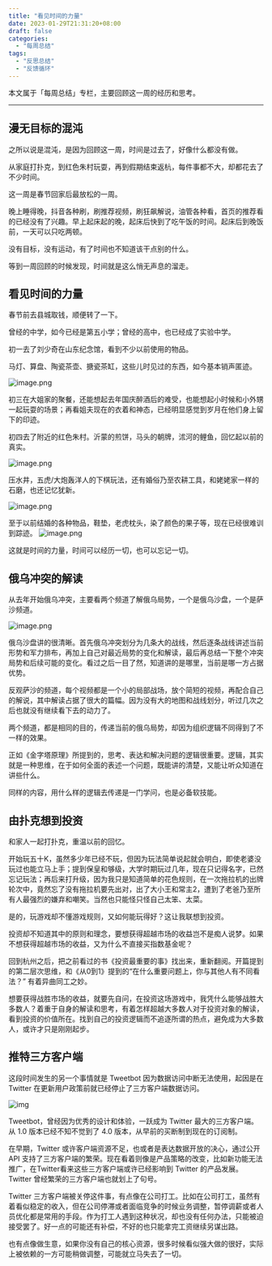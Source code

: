 ```yaml
---
title: "看见时间的力量"
date: 2023-01-29T21:31:20+08:00
draft: false
categories:
  - "每周总结"
tags:
  - "反思总结"
  - "反馈循环"
---
```


本文属于「每周总结」专栏，主要回顾这一周的经历和思考。

---

## 漫无目标的混沌

之所以说是混沌，是因为回顾这一周，时间是过去了，好像什么都没有做。 

从家庭打扑克，到红色朱村玩耍，再到假期结束返杭，每件事都不大，却都花去了不少时间。 

这一周是春节回家后最放松的一周。 

晚上睡得晚，抖音各种刷，刷推荐视频，刷狂飙解说，油管各种看，首页的推荐看的已经没有了兴趣。早上起床起的晚，起床后快到了吃午饭的时间。起床后到晚饭前，一天可以只吃两顿。 

没有目标，没有运动，有了时间也不知道该干点别的什么。

 等到一周回顾的时候发现，时间就是这么悄无声息的溜走。



## 看见时间的力量

春节前去县城取钱，顺便转了一下。

曾经的中学，如今已经是第五小学；曾经的高中，也已经成了实验中学。 

初一去了刘少奇在山东纪念馆，看到不少以前使用的物品。

马灯、算盘、陶瓷茶壶、搪瓷茶缸，这些儿时见过的东西，如今基本销声匿迹。

![image.png](https://cdn.nlark.com/yuque/0/2023/png/177619/1675040999954-2e26ddae-bc22-40a8-96f4-170a1e9f80f7.png#averageHue=%23918b82&clientId=ue0b6971f-5454-4&crop=0&crop=0&crop=1&crop=1&from=paste&height=407&id=u974e5fa5&margin=%5Bobject%20Object%5D&name=image.png&originHeight=814&originWidth=2368&originalType=binary&ratio=1&rotation=0&showTitle=false&size=3314050&status=done&style=none&taskId=ud6d9bbcb-29ce-45d3-a333-1e39dd61e0a&title=&width=1184) 

初三在大姐家的聚餐，还能想起去年国庆醉酒后的难受，也能想起小时候和小外甥一起玩耍的场景；再看姐夫现在的衣着和神态，已经明显感觉到岁月在他们身上留下的印迹。

初四去了附近的红色朱村。沂蒙的煎饼，马头的朝牌，沭河的鲤鱼，回忆起以前的真实。

![image.png](https://cdn.nlark.com/yuque/0/2023/png/177619/1675040875645-e91e1a77-f2fd-441d-a152-6d70a72da8de.png#averageHue=%23756652&clientId=ue0b6971f-5454-4&crop=0&crop=0&crop=1&crop=1&from=paste&height=335&id=uee447867&margin=%5Bobject%20Object%5D&name=image.png&originHeight=670&originWidth=2582&originalType=binary&ratio=1&rotation=0&showTitle=false&size=3252641&status=done&style=none&taskId=u19b6b276-81d5-49ed-b1a1-76402dc68e7&title=&width=1291)

压水井，五虎/大炮轰洋人的下棋玩法，还有婚俗乃至农耕工具，和姥姥家一样的石磨，也还记忆犹新。

![image.png](https://cdn.nlark.com/yuque/0/2023/png/177619/1675040345122-19797fc3-27a0-4545-91b1-196864dd7539.png#averageHue=%239a998b&clientId=ue0b6971f-5454-4&crop=0&crop=0&crop=1&crop=1&from=paste&height=596&id=uf7612186&margin=%5Bobject%20Object%5D&name=image.png&originHeight=1192&originWidth=1766&originalType=binary&ratio=1&rotation=0&showTitle=false&size=4043670&status=done&style=none&taskId=u710d49ef-91e8-43be-9c2c-0e3a028f16a&title=&width=883)

至于以前结婚的各种物品，鞋垫，老虎枕头，染了颜色的果子等，现在已经很难训到踪迹。
![image.png](https://cdn.nlark.com/yuque/0/2023/png/177619/1675040292772-39193b83-80aa-4d1b-a165-acd8b90e8b47.png#averageHue=%237da19a&clientId=ue0b6971f-5454-4&crop=0&crop=0&crop=1&crop=1&from=paste&height=450&id=u424b1def&margin=%5Bobject%20Object%5D&name=image.png&originHeight=900&originWidth=1766&originalType=binary&ratio=1&rotation=0&showTitle=false&size=3041478&status=done&style=none&taskId=ue466e79f-6f0e-4d6d-bc8a-554009e8f57&title=&width=883)

这就是时间的力量，时间可以经历一切，也可以忘记一切。

## 俄乌冲突的解读

从去年开始俄乌冲突，主要看两个频道了解俄乌局势，一个是俄乌沙盘，一个是萨沙频道。 

![image.png](https://cdn.nlark.com/yuque/0/2023/png/177619/1675041187630-1ddf3de1-70bd-40a9-baa1-88fdba47f56f.png?x-oss-process=image%2Fresize%2Cw_1324%2Climit_0) 

俄乌沙盘讲的很清晰。首先俄乌冲突划分为几条大的战线，然后逐条战线讲述当前形势和军力排布，再加上自己对最近局势的变化和解读，最后再总结一下整个冲突局势和后续可能的变化。看过之后一目了然，知道讲的是哪里，当前是哪一方占据优势。

反观萨沙的频道，每个视频都是一个小的局部战场，放个简短的视频，再配合自己的解说，其中解读占据了很大的篇幅。因为没有大的地图和战线划分，听过几次之后也就没有继续看下去的动力了。

两个频道，都是相同的目的，传递当前的俄乌局势，却因为组织逻辑不同得到了不一样的效果。

正如《金字塔原理》所提到的，思考、表达和解决问题的逻辑很重要。逻辑，其实就是一种思维，在于如何全面的表述一个问题，既能讲的清楚，又能让听众知道在讲些什么。

同样的内容，用什么样的逻辑去传递是一门学问，也是必备软技能。

## 由扑克想到投资

和家人一起打扑克，重温以前的回忆。

开始玩五十K，虽然多少年已经不玩，但因为玩法简单说起就会明白，即使老婆没玩过也能立马上手；提到保皇和够级，大学时期玩过几年，现在只记得名字，已然忘记玩法；再后来打升级，因为我只是知道简单的花色规则，在一次拖拉机的出牌轮次中，竟然忘了没有拖拉机要先出对，出了大小王和常主2，遭到了老爸乃至所有人最强烈的嫌弃和嘲笑。当然也只能怪只怪自己太笨、太菜。

是的，玩游戏却不懂游戏规则，又如何能玩得好？这让我联想到投资。

投资却不知道其中的原则和理念，要想获得超越市场的收益岂不是痴人说梦。如果不想获得超越市场的收益，又为什么不直接买指数基金呢？

回到杭州之后，把之前看过的书《投资最重要的事》找出来，重新翻阅。开篇提到的第二层次思维，和《从0到1》提到的“在什么重要问题上，你与其他人有不同看法？” 有着异曲同工之妙。

想要获得战胜市场的收益，就要先自问，在投资这场游戏中，我凭什么能够战胜大多数人？着重于自身的解读和思考，有着怎样超越大多数人对于投资对象的解读，看到投资的价值所在。找到自己的投资逻辑而不追逐所谓的热点，避免成为大多数人，或许才只是刚刚起步。

## 推特三方客户端

这段时间发生的另一个事情就是 Tweetbot 因为数据访问中断无法使用，起因是在 Twitter 在更新用户政策前就已经停止了三方客户端数据访问。

![img](https://cdn.nlark.com/yuque/0/2023/png/177619/1675212509104-6fc58957-4e75-4a33-a64d-c0d4cf4511ee.png?x-oss-process=image%2Fresize%2Cw_896%2Climit_0)

Tweetbot，曾经因为优秀的设计和体验，一跃成为 Twitter 最大的三方客户端。从 1.0 版本已经不知不觉到了 4.0 版本，从早前的买断制到现在的订阅制。

在早期，Twitter 或许客户端资源不足，也或者是表达数据开放的决心，通过公开 API 支持了三方客户端的繁荣。现在看着则像是产品策略的改变，比如新功能无法推广，在Twitter看来这些三方客户端或许已经影响到 Twitter 的产品发展。Twitter 曾经繁荣的三方客户端也就划上了句号。

Twitter 三方客户端被关停这件事，有点像在公司打工。比如在公司打工，虽然有着看似稳定的收入，但在公司停滞或者面临竞争的时候业务调整，暂停调薪或者人员优化都是常用的手段。作为打工人遇到这种状况，却也没有任何办法，只能被迫接受罢了。好一点的可能还有补偿，不好的也只能拿完工资继续另谋出路。

也有点像做生意，如果你没有自己的核心资源，很多时候看似强大做的很好，实际上被依赖的一方可能稍做调整，可能就立马失去了一切。